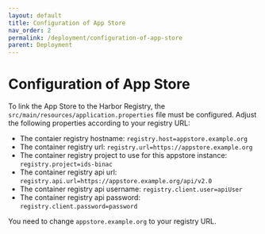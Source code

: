 ```yaml
---
layout: default
title: Configuration of App Store
nav_order: 2
permalink: /deployment/configuration-of-app-store
parent: Deployment
---
```


# Configuration of App Store

To link the App Store to the Harbor Registry, the `src/main/resources/application.properties` file must be configured. Adjust the following properties according to your registry URL:

* The contaier registry hostname: `registry.host=appstore.example.org` 
* The container registry url: `registry.url=https://appstore.example.org` 
* The container registry project to use for this appstore instance: `registry.project=ids-binac` 
* The container registry api url: `registry.api.url=https://appstore.example.org/api/v2.0` 
* The container registry api username: `registry.client.user=apiUser` 
* The container registry api password: `registry.client.password=password` 

You need to change `appstore.example.org` to your registry URL.  